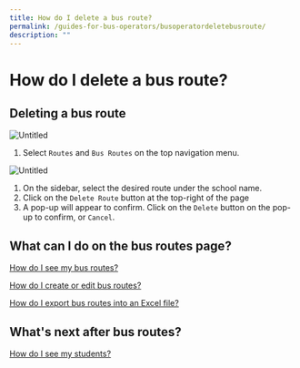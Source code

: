 ```yaml
---
title: How do I delete a bus route?
permalink: /guides-for-bus-operators/busoperatordeletebusroute/
description: ""
---
```

How do I delete a bus route?
============================

Deleting a bus route
--------------------

![Untitled](https://s3-us-west-2.amazonaws.com/secure.notion-static.com/7ca2f758-fc7f-49d1-a0d1-6253fa7b6313/Untitled.png)

1.  Select `Routes` and `Bus Routes` on the top navigation menu.

![Untitled](https://s3-us-west-2.amazonaws.com/secure.notion-static.com/f16c5da7-667a-4736-9678-599e0cf79606/Untitled.png)

1.  On the sidebar, select the desired route under the school name.
2.  Click on the `Delete Route` button at the top-right of the page
3.  A pop-up will appear to confirm. Click on the `Delete` button on the pop-up to confirm, or `Cancel`.

What can I do on the bus routes page?
-------------------------------------

[How do I see my bus routes?](https://www.notion.so/How-do-I-see-my-bus-routes-b75461e084b34d59a53672ab553466ba?pvs=21)

[How do I create or edit bus routes?](https://www.notion.so/How-do-I-create-or-edit-bus-routes-b9ec2ab69c2d4c208f1c2426c96ad952?pvs=21)

[How do I export bus routes into an Excel file?](https://www.notion.so/How-do-I-export-bus-routes-into-an-Excel-file-8df77b42ab7d406f96797fbc8ebadc8b?pvs=21)

What's next after bus routes?
-----------------------------

[How do I see my students?](https://www.notion.so/How-do-I-see-my-students-3a49e100b86b41c69445f8a5ded26db6?pvs=21)